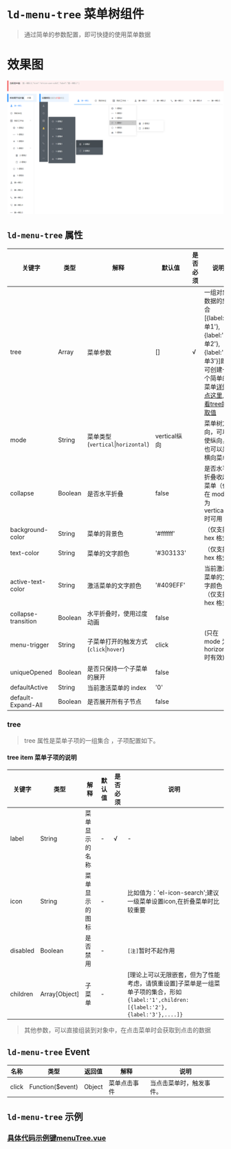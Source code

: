 # `ld-menu-tree` 菜单树组件
> 通过简单的参数配置，即可快捷的使用菜单数据

# 效果图

![显示表格](../effect/ld-menu-tree.png)

## `ld-menu-tree` 属性

|关键字|类型|解释|默认值|是否必须|说明|
|-|-|-|-|-|-|
|tree|Array|菜单参数|[]|√|一组对象数据的集合[{label:'菜单1'},{label:'菜单2'},{label:'菜单3'}]即可创建一个简单的菜单[详情点这里,查看tree的取值](###tree)|
|mode|String|菜单类型(`vertical`\|`horizontal`)|vertical纵向||菜单树方向，可以使纵向，也可以是横向菜单|
|collapse|Boolean|是否水平折叠|false||是否水平折叠收起菜单（仅在 mode 为 vertical 时可用|
|background-color|String|菜单的背景色|'#ffffff'||（仅支持 hex 格式）|
|text-color|String|菜单的文字颜色|'#303133'||（仅支持 hex 格式）|
|active-text-color|String|激活菜单的文字颜色|'#409EFF'||当前激活菜单的文字颜色（仅支持 hex 格式）|
|collapse-transition|Boolean|水平折叠时，使用过度动画|false|||
|menu-trigger|String|子菜单打开的触发方式(`click`\|`hover`)|click||(只在 mode 为 horizontal 时有效)|
|uniqueOpened|Boolean|是否只保持一个子菜单的展开|false|||
|defaultActive|String|当前激活菜单的 index|'0'|||
|default-Expand-All|Boolean|是否展开所有子节点|false|||


### tree
> tree 属性是菜单子项的一组集合 ，子项配置如下。
#### tree item 菜单子项的说明
|关键字|类型|解释|默认值|是否必须|说明|
|-|-|-|-|-|-|
|label|String|菜单显示的名称|-|√|-|
|icon|String|菜单显示的图标|-||比如值为：'el-icon-search';建议一级菜单设置icon,在折叠菜单时比较重要|
|disabled|Boolean|是否禁用|-||`[注]`暂时不起作用|
|children|Array[Object]|子菜单|-||[理论上可以无限嵌套，但为了性能考虑，请慎重设置]子菜单是一组菜单子项的集合，形如`{label:'1',children:[{label:'2'},{label:'3'},....]}`|

> 其他参数，可以直接组装到对象中，在点击菜单时会获取到点击的数据




## `ld-menu-tree` Event

|名称|类型|返回值|解释|说明|
|-|-|-|-|-|
|click|Function($event)|Object|菜单点击事件|当点击菜单时，触发事件。|

## `ld-menu-tree` 示例
### [具体代码示例键menuTree.vue](../src/pages/menuTree.vue)
